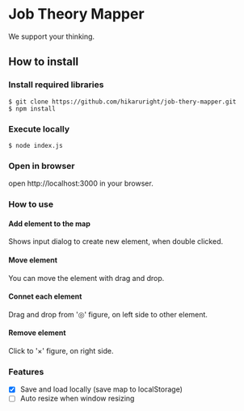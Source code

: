 # Job Theory Mapper

We support your thinking.

## How to install

### Install required libraries

```
$ git clone https://github.com/hikaruright/job-thery-mapper.git
$ npm install
```

### Execute locally

```
$ node index.js
```

### Open in browser

open http://localhost:3000 in your browser.

### How to use

#### Add element to the map

Shows input dialog to create new element, when double clicked.

#### Move element

You can move the element with drag and drop.

#### Connet each element

Drag and drop from '◎' figure, on left side to other element.

#### Remove element

Click to '×' figure, on right side.

### Features

- [x] Save and load locally (save map to localStorage)
- [ ] Auto resize when window resizing
